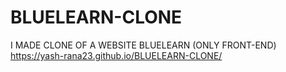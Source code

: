 # BLUELEARN-CLONE
I MADE CLONE OF A  WEBSITE  BLUELEARN (ONLY FRONT-END)
https://yash-rana23.github.io/BLUELEARN-CLONE/
